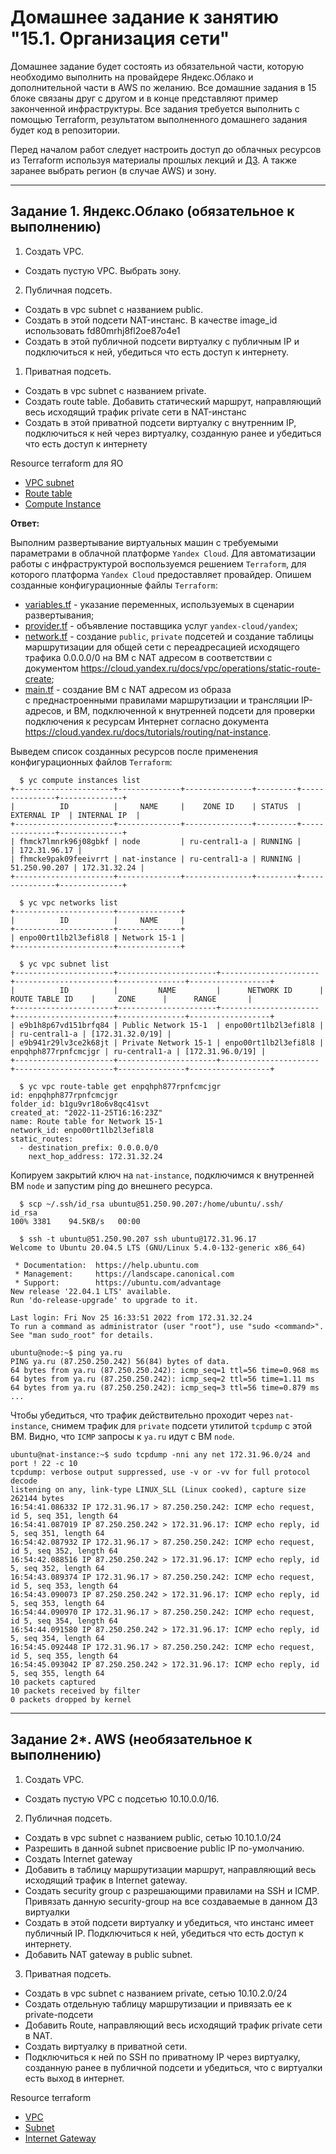 # Домашнее задание к занятию "15.1. Организация сети"

Домашнее задание будет состоять из обязательной части, которую необходимо выполнить на провайдере Яндекс.Облако и дополнительной части в AWS по желанию. Все домашние задания в 15 блоке связаны друг с другом и в конце представляют пример законченной инфраструктуры.
Все задания требуется выполнить с помощью Terraform, результатом выполненного домашнего задания будет код в репозитории. 

Перед началом работ следует настроить доступ до облачных ресурсов из Terraform используя материалы прошлых лекций и [ДЗ](https://github.com/netology-code/virt-homeworks/tree/master/07-terraform-02-syntax ). А также заранее выбрать регион (в случае AWS) и зону.

---
## Задание 1. Яндекс.Облако (обязательное к выполнению)

1. Создать VPC.
- Создать пустую VPC. Выбрать зону.
2. Публичная подсеть.
- Создать в vpc subnet с названием public.
- Создать в этой подсети NAT-инстанс. В качестве image_id использовать fd80mrhj8fl2oe87o4e1
- Создать в этой публичной подсети виртуалку с публичным IP и подключиться к ней, убедиться что есть доступ к интернету.
1. Приватная подсеть.
- Создать в vpc subnet с названием private.
- Создать route table. Добавить статический маршрут, направляющий весь исходящий трафик private сети в NAT-инстанс
- Создать в этой приватной подсети виртуалку с внутренним IP, подключиться к ней через виртуалку, созданную ранее и убедиться что есть доступ к интернету

Resource terraform для ЯО
- [VPC subnet](https://registry.terraform.io/providers/yandex-cloud/yandex/latest/docs/resources/vpc_subnet)
- [Route table](https://registry.terraform.io/providers/yandex-cloud/yandex/latest/docs/resources/vpc_route_table)
- [Compute Instance](https://registry.terraform.io/providers/yandex-cloud/yandex/latest/docs/resources/compute_instance)

**Ответ:**

Выполним развертывание виртуальных машин с требуемыми параметрами в облачной платформе `Yandex Cloud`. Для автоматизации работы с инфраструктурой воспользуемся решением `Terraform`, для которого платформа `Yandex Cloud` предоставляет провайдер. Опишем созданные конфигурационные файлы `Terraform`:

* [variables.tf](./terraform/variables.tf) - указание переменных, используемых в сценарии развертывания;
* [provider.tf](./terraform/provider.tf) - объявление поставщика услуг `yandex-cloud/yandex`;
* [network.tf](./terraform/network.tf) - создание `public`, `private` подсетей и создание таблицы маршрутизации для общей сети с переадресацией исходящего трафика 0.0.0.0/0 на ВМ с NAT адресом в соответствии с документом https://cloud.yandex.ru/docs/vpc/operations/static-route-create;
* [main.tf](./terraform/main.tf) - создание ВМ с NAT адресом из образа с преднастроенными правилами маршрутизации и трансляции IP-адресов, и ВМ, подключенной к внутренней подсети для проверки подключения к ресурсам Интернет согласно документа https://cloud.yandex.ru/docs/tutorials/routing/nat-instance.

Выведем список созданных ресурсов после применения конфигурационных файлов `Terraform`:

```
  $ yc compute instances list
+----------------------+--------------+---------------+---------+---------------+--------------+
|          ID          |     NAME     |    ZONE ID    | STATUS  |  EXTERNAL IP  | INTERNAL IP  |
+----------------------+--------------+---------------+---------+---------------+--------------+
| fhmck7lmnrk96j08gbkf | node         | ru-central1-a | RUNNING |               | 172.31.96.17 |
| fhmcke9pak09feeivrrt | nat-instance | ru-central1-a | RUNNING | 51.250.90.207 | 172.31.32.24 |
+----------------------+--------------+---------------+---------+---------------+--------------+

  $ yc vpc networks list
+----------------------+--------------+
|          ID          |     NAME     |
+----------------------+--------------+
| enpo00rt1lb2l3efi8l8 | Network 15-1 |
+----------------------+--------------+

  $ yc vpc subnet list
+----------------------+----------------------+----------------------+----------------------+---------------+------------------+
|          ID          |         NAME         |      NETWORK ID      |    ROUTE TABLE ID    |     ZONE      |      RANGE       |
+----------------------+----------------------+----------------------+----------------------+---------------+------------------+
| e9b1h8p67vd151brfq84 | Public Network 15-1  | enpo00rt1lb2l3efi8l8 |                      | ru-central1-a | [172.31.32.0/19] |
| e9b941r29lv3ce2k68jt | Private Network 15-1 | enpo00rt1lb2l3efi8l8 | enpqhph877rpnfcmcjgr | ru-central1-a | [172.31.96.0/19] |
+----------------------+----------------------+----------------------+----------------------+---------------+------------------+

  $ yc vpc route-table get enpqhph877rpnfcmcjgr
id: enpqhph877rpnfcmcjgr
folder_id: b1gu9vr18o6v8qc41svt
created_at: "2022-11-25T16:16:23Z"
name: Route table for Network 15-1
network_id: enpo00rt1lb2l3efi8l8
static_routes:
  - destination_prefix: 0.0.0.0/0
    next_hop_address: 172.31.32.24

```

Копируем закрытий ключ на `nat-instance`, подключимся к внутренней ВМ `node` и запустим ping до внешнего ресурса.

```
  $ scp ~/.ssh/id_rsa ubuntu@51.250.90.207:/home/ubuntu/.ssh/
id_rsa                                                             100% 3381    94.5KB/s   00:00

  $ ssh -t ubuntu@51.250.90.207 ssh ubuntu@172.31.96.17
Welcome to Ubuntu 20.04.5 LTS (GNU/Linux 5.4.0-132-generic x86_64)

 * Documentation:  https://help.ubuntu.com
 * Management:     https://landscape.canonical.com
 * Support:        https://ubuntu.com/advantage
New release '22.04.1 LTS' available.
Run 'do-release-upgrade' to upgrade to it.

Last login: Fri Nov 25 16:33:51 2022 from 172.31.32.24
To run a command as administrator (user "root"), use "sudo <command>".
See "man sudo_root" for details.

ubuntu@node:~$ ping ya.ru
PING ya.ru (87.250.250.242) 56(84) bytes of data.
64 bytes from ya.ru (87.250.250.242): icmp_seq=1 ttl=56 time=0.968 ms
64 bytes from ya.ru (87.250.250.242): icmp_seq=2 ttl=56 time=1.11 ms
64 bytes from ya.ru (87.250.250.242): icmp_seq=3 ttl=56 time=0.879 ms
...
```

Чтобы убедиться, что трафик действительно проходит через `nat-instance`, снимем трафик для `private` подсети утилитой `tcpdump` с этой ВМ. Видно, что `ICMP` запросы к `ya.ru` идут c ВМ `node`.

```
ubuntu@nat-instance:~$ sudo tcpdump -nni any net 172.31.96.0/24 and port ! 22 -c 10
tcpdump: verbose output suppressed, use -v or -vv for full protocol decode
listening on any, link-type LINUX_SLL (Linux cooked), capture size 262144 bytes
16:54:41.086332 IP 172.31.96.17 > 87.250.250.242: ICMP echo request, id 5, seq 351, length 64
16:54:41.087019 IP 87.250.250.242 > 172.31.96.17: ICMP echo reply, id 5, seq 351, length 64
16:54:42.087932 IP 172.31.96.17 > 87.250.250.242: ICMP echo request, id 5, seq 352, length 64
16:54:42.088516 IP 87.250.250.242 > 172.31.96.17: ICMP echo reply, id 5, seq 352, length 64
16:54:43.089374 IP 172.31.96.17 > 87.250.250.242: ICMP echo request, id 5, seq 353, length 64
16:54:43.090073 IP 87.250.250.242 > 172.31.96.17: ICMP echo reply, id 5, seq 353, length 64
16:54:44.090970 IP 172.31.96.17 > 87.250.250.242: ICMP echo request, id 5, seq 354, length 64
16:54:44.091580 IP 87.250.250.242 > 172.31.96.17: ICMP echo reply, id 5, seq 354, length 64
16:54:45.092448 IP 172.31.96.17 > 87.250.250.242: ICMP echo request, id 5, seq 355, length 64
16:54:45.093042 IP 87.250.250.242 > 172.31.96.17: ICMP echo reply, id 5, seq 355, length 64
10 packets captured
10 packets received by filter
0 packets dropped by kernel
```

---
## Задание 2*. AWS (необязательное к выполнению)

1. Создать VPC.
- Cоздать пустую VPC с подсетью 10.10.0.0/16.
2. Публичная подсеть.
- Создать в vpc subnet с названием public, сетью 10.10.1.0/24
- Разрешить в данной subnet присвоение public IP по-умолчанию. 
- Создать Internet gateway 
- Добавить в таблицу маршрутизации маршрут, направляющий весь исходящий трафик в Internet gateway.
- Создать security group с разрешающими правилами на SSH и ICMP. Привязать данную security-group на все создаваемые в данном ДЗ виртуалки
- Создать в этой подсети виртуалку и убедиться, что инстанс имеет публичный IP. Подключиться к ней, убедиться что есть доступ к интернету.
- Добавить NAT gateway в public subnet.
3. Приватная подсеть.
- Создать в vpc subnet с названием private, сетью 10.10.2.0/24
- Создать отдельную таблицу маршрутизации и привязать ее к private-подсети
- Добавить Route, направляющий весь исходящий трафик private сети в NAT.
- Создать виртуалку в приватной сети.
- Подключиться к ней по SSH по приватному IP через виртуалку, созданную ранее в публичной подсети и убедиться, что с виртуалки есть выход в интернет.

Resource terraform
- [VPC](https://registry.terraform.io/providers/hashicorp/aws/latest/docs/resources/vpc)
- [Subnet](https://registry.terraform.io/providers/hashicorp/aws/latest/docs/resources/subnet)
- [Internet Gateway](https://registry.terraform.io/providers/hashicorp/aws/latest/docs/resources/internet_gateway)
